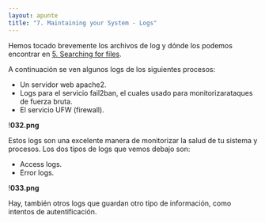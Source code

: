 ```yaml
---
layout: apunte
title: "7. Maintaining your System - Logs"
---
```


Hemos tocado brevemente los archivos de log y dónde los podemos encontrar en [5. Searching for files](/apuntes/thm/0-pre-career/1-pre-security/4-linux-fundamentals/linux-fundamentals-part-1/5-searching-for-files/).

A continuación se ven algunos logs de los siguientes procesos:

- Un servidor web apache2.
- Logs para el servicio fail2ban, el cuales usado para monitorizarataques de fuerza bruta.
- El servicio UFW (firewall).

!**032.png**

Estos logs son una excelente manera de monitorizar la salud de tu sistema y procesos. Los dos tipos de logs que vemos debajo son:

- Access logs.
- Error logs.

!**033.png**

Hay, también otros logs que guardan otro tipo de información, como intentos de autentificación.